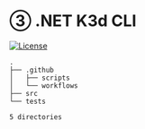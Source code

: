 # ③ .NET K3d CLI

[![License](https://img.shields.io/badge/License-Apache_2.0-blue.svg)](https://opensource.org/licenses/Apache-2.0)

<!-- readme-tree start -->
```
.
├── .github
│   ├── scripts
│   └── workflows
├── src
└── tests

5 directories
```
<!-- readme-tree end -->
